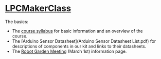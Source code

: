 # [LPCMakerClass](http://jdsalmonson.github.io/LPCMakerClass/)

The basics:
- The [course syllabus](MakingMakersSyllabus2016jds.pdf) for basic information and an overview of the course.
- The [Arduino Sensor Datasheet](Arduino Sensor Datasheet List.pdf) for descriptions of components in our kit and links to their datasheets.
- The [Robot Garden Meeting](RobotGardenMeeting.md) (March 1st) information page.
